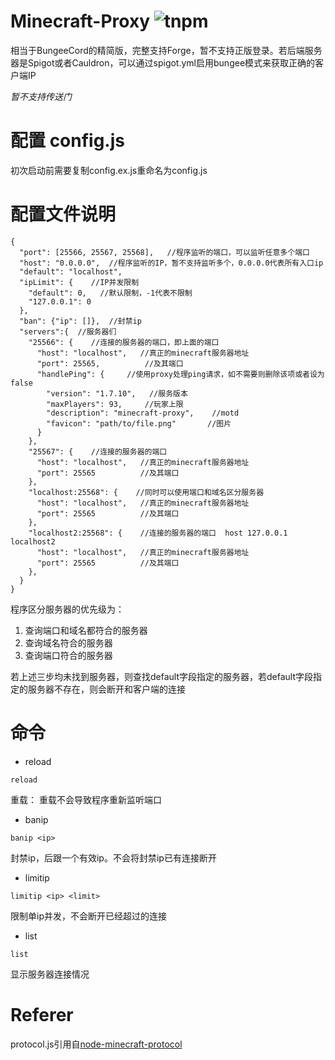 # Minecraft-Proxy ![tnpm](http://npm.taobao.org/badge/v/minecraft-proxy.svg?style=flat-square)
相当于BungeeCord的精简版，完整支持Forge，暂不支持正版登录。若后端服务器是Spigot或者Cauldron，可以通过spigot.yml启用bungee模式来获取正确的客户端IP

*暂不支持传送门*
# 配置 config.js
初次启动前需要复制config.ex.js重命名为config.js

# 配置文件说明

    {
      "port": [25566, 25567, 25568],   //程序监听的端口，可以监听任意多个端口
      "host": "0.0.0.0",  //程序监听的IP，暂不支持监听多个，0.0.0.0代表所有入口ip
      "default": "localhost",
      "ipLimit": {    //IP并发限制
        "default": 0,   //默认限制，-1代表不限制
        "127.0.0.1": 0
      },
      "ban": {"ip": []},  //封禁ip
      "servers":{  //服务器们
        "25566": {    //连接的服务器的端口，即上面的端口
          "host": "localhost",   //真正的minecraft服务器地址
          "port": 25565,          //及其端口
          "handlePing": {     //使用proxy处理ping请求，如不需要则删除该项或者设为false
            "version": "1.7.10",   //服务版本
            "maxPlayers": 93,     //玩家上限
            "description": "minecraft-proxy",    //motd
            "favicon": "path/to/file.png"       //图片
          }
        },
        "25567": {    //连接的服务器的端口
          "host": "localhost",   //真正的minecraft服务器地址
          "port": 25565          //及其端口
        },
        "localhost:25568": {    //同时可以使用端口和域名区分服务器
          "host": "localhost",   //真正的minecraft服务器地址
          "port": 25565          //及其端口
        },
        "localhost2:25568": {    //连接的服务器的端口  host 127.0.0.1 localhost2
          "host": "localhost",   //真正的minecraft服务器地址
          "port": 25565          //及其端口
        },
      }
    }

程序区分服务器的优先级为：

1. 查询端口和域名都符合的服务器
2. 查询域名符合的服务器
3. 查询端口符合的服务器

若上述三步均未找到服务器，则查找default字段指定的服务器，若default字段指定的服务器不存在，则会断开和客户端的连接

# 命令
- reload

```reload```

重载：
重载不会导致程序重新监听端口

- banip

```banip <ip>```

封禁ip，后跟一个有效ip。不会将封禁ip已有连接断开

- limitip

```limitip <ip> <limit>```

限制单ip并发，不会断开已经超过的连接

- list

```list```

显示服务器连接情况

# Referer
protocol.js引用自[node-minecraft-protocol](https://github.com/andrewrk/node-minecraft-protocol/blob/master/lib/protocol.js)